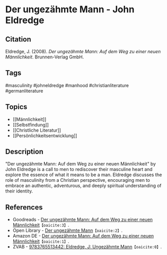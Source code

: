 # Der ungezähmte Mann - John Eldredge

## Citation

Eldredge, J. (2008). _Der ungezähmte Mann: Auf dem Weg zu einer neuen
Männlichkeit_. Brunnen-Verlag GmbH.

## Tags

#masculinity #johneldredge #manhood #christianliterature #germanliterature

## Topics

- [[Männlichkeit]]
- [[Selbstfindung]]
- [[Christliche Literatur]]
- [[Persönlichkeitsentwicklung]]

## Description

"Der ungezähmte Mann: Auf dem Weg zu einer neuen Männlichkeit" by John Eldredge
is a call to men to rediscover their masculine heart and explore the essence of
what it means to be a man. Eldredge discusses the role of masculinity from a
Christian perspective, encouraging men to embrace an authentic, adventurous, and
deeply spiritual understanding of their identity.

## References

- Goodreads -
  [Der ungezähmte Mann: Auf dem Weg zu einer neuen Männlichkeit](https://www.goodreads.com)&#8203;`【oaicite:3】`&#8203;.
- Open Library -
  [Der ungezähmte Mann](https://openlibrary.org)&#8203;`【oaicite:2】`&#8203;.
- Amazon DE -
  [Der ungezähmte Mann: Auf dem Weg zu einer neuen Männlichkeit](https://www.amazon.de)&#8203;`【oaicite:1】`&#8203;.
- ZVAB -
  [9783765513442: Eldredge, J: Ungezähmte Mann](https://www.zvab.com)&#8203;`【oaicite:0】`&#8203;.
